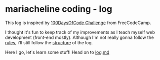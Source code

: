 # mariacheline coding - log

This log is inspired by [100DaysOfCode Challenge](https://github.com/Kallaway/100-days-of-code) from FreeCodeCamp.

I thought it's fun to keep track of my improvements as I teach myself web development (front-end mostly). Although I'm not really gonna follow the [rules](https://github.com/Kallaway/100-days-of-code/blob/master/rules.md), i'll still follow the [structure](https://github.com/Kallaway/100-days-of-code/blob/master/log.md) of the log.


Here I go, let's learn some stuff!
Head on to [log,md](https://github.com/mariacheline/mariacheline-coding-log/blob/master/log.md)
